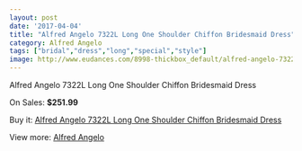 ```yaml
---
layout: post
date: '2017-04-04'
title: "Alfred Angelo 7322L Long One Shoulder Chiffon Bridesmaid Dress"
category: Alfred Angelo
tags: ["bridal","dress","long","special","style"]
image: http://www.eudances.com/8998-thickbox_default/alfred-angelo-7322l-long-one-shoulder-chiffon-bridesmaid-dress.jpg
---
```

Alfred Angelo 7322L Long One Shoulder Chiffon Bridesmaid Dress

On Sales: **$251.99**
<a href="https://www.eudances.com/en/alfred-angelo/3023-alfred-angelo-7322l-long-one-shoulder-chiffon-bridesmaid-dress.html"><amp-img layout="responsive" width="600" height="600" src="//www.eudances.com/8998-thickbox_default/alfred-angelo-7322l-long-one-shoulder-chiffon-bridesmaid-dress.jpg" alt="Alfred Angelo 7322L Long One Shoulder Chiffon Bridesmaid Dress 0" /></a>
<a href="https://www.eudances.com/en/alfred-angelo/3023-alfred-angelo-7322l-long-one-shoulder-chiffon-bridesmaid-dress.html"><amp-img layout="responsive" width="600" height="600" src="//www.eudances.com/8999-thickbox_default/alfred-angelo-7322l-long-one-shoulder-chiffon-bridesmaid-dress.jpg" alt="Alfred Angelo 7322L Long One Shoulder Chiffon Bridesmaid Dress 1" /></a>
<a href="https://www.eudances.com/en/alfred-angelo/3023-alfred-angelo-7322l-long-one-shoulder-chiffon-bridesmaid-dress.html"><amp-img layout="responsive" width="600" height="600" src="//www.eudances.com/9000-thickbox_default/alfred-angelo-7322l-long-one-shoulder-chiffon-bridesmaid-dress.jpg" alt="Alfred Angelo 7322L Long One Shoulder Chiffon Bridesmaid Dress 2" /></a>
<a href="https://www.eudances.com/en/alfred-angelo/3023-alfred-angelo-7322l-long-one-shoulder-chiffon-bridesmaid-dress.html"><amp-img layout="responsive" width="600" height="600" src="//www.eudances.com/9001-thickbox_default/alfred-angelo-7322l-long-one-shoulder-chiffon-bridesmaid-dress.jpg" alt="Alfred Angelo 7322L Long One Shoulder Chiffon Bridesmaid Dress 3" /></a>

Buy it: [Alfred Angelo 7322L Long One Shoulder Chiffon Bridesmaid Dress](https://www.eudances.com/en/alfred-angelo/3023-alfred-angelo-7322l-long-one-shoulder-chiffon-bridesmaid-dress.html "Alfred Angelo 7322L Long One Shoulder Chiffon Bridesmaid Dress")

View more: [Alfred Angelo](https://www.eudances.com/en/51-alfred-angelo "Alfred Angelo")